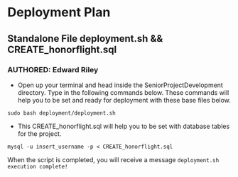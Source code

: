 # Deployment Plan
## Standalone File deployment.sh && CREATE_honorflight.sql
### AUTHORED: Edward Riley

- Open up your terminal and head inside the SeniorProjectDevelopment directory. Type in the following commands below. These commands will help you to be set and ready for deployment with these base files below.
```
sudo bash deployment/deployment.sh 
```

- This CREATE_honorflight.sql will help you to be set with database tables for the project.  
```
mysql -u insert_username -p < CREATE_honorflight.sql
```

When the script is completed, you will receive a message `deployment.sh execution complete!`